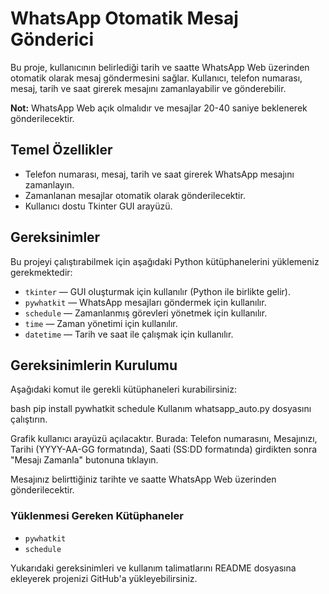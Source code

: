 # WhatsApp Otomatik Mesaj Gönderici

Bu proje, kullanıcının belirlediği tarih ve saatte WhatsApp Web üzerinden otomatik olarak mesaj göndermesini sağlar. Kullanıcı, telefon numarası, mesaj, tarih ve saat girerek mesajını zamanlayabilir ve gönderebilir.

**Not:** WhatsApp Web açık olmalıdır ve mesajlar 20-40 saniye beklenerek gönderilecektir.


## Temel Özellikler

- Telefon numarası, mesaj, tarih ve saat girerek WhatsApp mesajını zamanlayın.
- Zamanlanan mesajlar otomatik olarak gönderilecektir.
- Kullanıcı dostu Tkinter GUI arayüzü.


## Gereksinimler
Bu projeyi çalıştırabilmek için aşağıdaki Python kütüphanelerini yüklemeniz gerekmektedir:

- `tkinter` — GUI oluşturmak için kullanılır (Python ile birlikte gelir).
- `pywhatkit` — WhatsApp mesajları göndermek için kullanılır.
- `schedule` — Zamanlanmış görevleri yönetmek için kullanılır.
- `time` — Zaman yönetimi için kullanılır.
- `datetime` — Tarih ve saat ile çalışmak için kullanılır.


## Gereksinimlerin Kurulumu
Aşağıdaki komut ile gerekli kütüphaneleri kurabilirsiniz:

bash
pip install pywhatkit schedule
Kullanım
whatsapp_auto.py dosyasını çalıştırın.


Grafik kullanıcı arayüzü açılacaktır. Burada:
Telefon numarasını,
Mesajınızı,
Tarihi (YYYY-AA-GG formatında),
Saati (SS:DD formatında)
girdikten sonra "Mesajı Zamanla" butonuna tıklayın.

Mesajınız belirttiğiniz tarihte ve saatte WhatsApp Web üzerinden gönderilecektir.



### Yüklenmesi Gereken Kütüphaneler

- `pywhatkit`
- `schedule`

Yukarıdaki gereksinimleri ve kullanım talimatlarını README dosyasına ekleyerek projenizi GitHub'a yükleyebilirsiniz.
